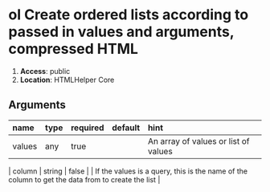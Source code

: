 
# ol Create ordered lists according to passed in values and arguments, compressed HTML 

1. **Access**: public
2. **Location**: HTMLHelper Core 

## Arguments

| name 	| type 	| required 	| default 	| hint 	|
|:--- 	|:--- 	|:--- 		|:--- 		|:--- 	|
| values | any | true |  | An array of values or list of values |


| column | string | false |  | If the values is a query, this is the name of the column to get the data from to create the list |



